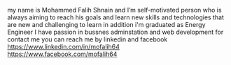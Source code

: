 my name is Mohammed Falih Shnain and I’m self-motivated person who is always
aiming to reach his goals and learn new skills and technologies
that are new and challenging to learn 
in addition i'm graduated as Energy Engineer 
I have passion in bussnes adminstation and web development 
for contact me you can reach me by linkedin and facebook
https://www.linkedin.com/in/mofalih64
https://www.facebook.com/mofalih64

